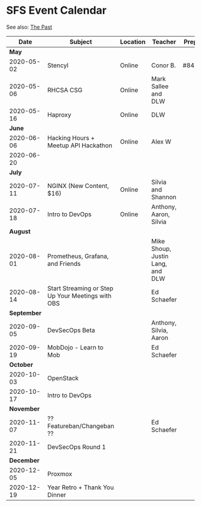 # SFS Event Calendar

See also: [The Past](schedule-past.md)

| Date          | Subject   | Location     | Teacher           | Prep | Post | Promote | Payout |
| ------------- | --------- | ------------ | ----------------- | ---- | ---- | ------- | ------ |
| **May**       |
| 2020-05-02    | Stencyl | Online | Conor B. | #849 | #850 | #851 | #852 |
| 2020-05-06    | RHCSA CSG | Online | Mark Sallee and DLW |  |  |  |  |
| 2020-05-16    | Haproxy | Online | DLW |  | https://www.meetup.com/sofreeus/events/270351178/ |  |  |
| **June**      |
| 2020-06-06    | Hacking Hours + Meetup API Hackathon | Online | Alex W |  |  |  |  |
| 2020-06-20    | | | |  |  |  |  |
| **July**      |
| 2020-07-11    | NGINX (New Content, $16) | Online | Silvia and Shannon |  |  |  |  |
| 2020-07-18    | Intro to DevOps | Online | Anthony, Aaron, Silvia |  |  |  |  |
| **August**    |
| 2020-08-01    | Prometheus, Grafana, and Friends |  | Mike Shoup, Justin Lang, and DLW |  |  |  |  |
| 2020-08-14    | Start Streaming or Step Up Your Meetings with OBS |  | Ed Schaefer |  |  |  |  |
| **September** |
| 2020-09-05    | DevSecOps Beta |  | Anthony, Silvia, Aaron |  |  |  |  |
| 2020-09-19    | MobDojo - Learn to Mob |  | Ed Schaefer |  |  |  |  |
| **October**   |
| 2020-10-03    | OpenStack |  |  |  |  |  |  |
| 2020-10-17    | Intro to DevOps |  |  |  |  |  |  |
| **November**  |
| 2020-11-07    | ?? Featureban/Changeban ?? |  | Ed Schaefer |  |  |  |  |
| 2020-11-21    | DevSecOps Round 1 |  |  |  |  |  |  |
| **December**  |
| 2020-12-05    | Proxmox |  |  |  |  |  |  |
| 2020-12-19    | Year Retro + Thank You Dinner |  |  |  |  |  |  |